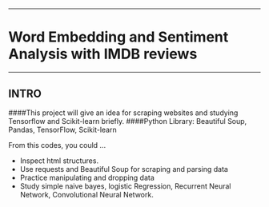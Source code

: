 # 

------------
# Word Embedding and Sentiment Analysis with IMDB reviews
------------


## INTRO
####This project will give an idea for scraping websites and studying Tensorflow and Scikit-learn briefly. 
####Python Library: Beautiful Soup, Pandas, TensorFlow, Scikit-learn 

From this codes, you could ...
* Inspect html structures.
* Use requests and Beautiful Soup for scraping and parsing data
* Practice manipulating and dropping data
* Study simple naive bayes, logistic Regression, Recurrent Neural Network, Convolutional Neural Network. 

